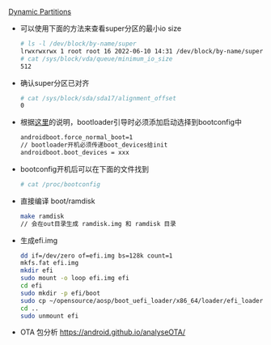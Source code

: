 [Dynamic Partitions](https://source.android.com/devices/tech/ota/dynamic_partitions/implement)
- 可以使用下面的方法来查看super分区的最小io size
  ```bash
  # ls -l /dev/block/by-name/super
  lrwxrwxrwx 1 root root 16 2022-06-10 14:31 /dev/block/by-name/super -> /dev/block/vda12
  # cat /sys/block/vda/queue/minimum_io_size
  512
  ```
- 确认super分区已对齐
  ```bash
  # cat /sys/block/sda/sda17/alignment_offset
  0
  ```
- 根据[这里](https://source.android.com/devices/tech/ota/dynamic_partitions/implement#system-as-root-changes)的说明，bootloader引导时必须添加启动选择到bootconfig中
  ```bash
  androidboot.force_normal_boot=1
  // bootloader开机必须传递boot_devices给init
  androidboot.boot_devices = xxx
  ```
- bootconfig开机后可以在下面的文件找到
  ```bash
  # cat /proc/bootconfig
  ```
- 直接编译 boot/ramdisk
  ```bash
  make ramdisk
  // 会在out目录生成 ramdisk.img 和 ramdisk 目录
  ```

- 生成efi.img
  ```bash
  dd if=/dev/zero of=efi.img bs=128k count=1
  mkfs.fat efi.img
  mkdir efi
  sudo mount -o loop efi.img efi
  cd efi
  sudo mkdir -p efi/boot
  sudo cp ~/opensource/aosp/boot_uefi_loader/x86_64/loader/efi_loader.efi efi/boot/bootx64.efi
  cd ..
  sudo unmount efi
  ```
- OTA 包分析
  https://android.github.io/analyseOTA/